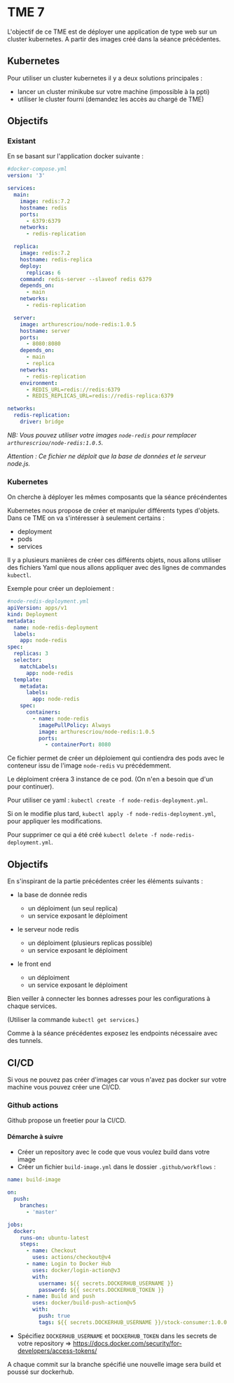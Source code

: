 # TME 7

L'objectif de ce TME est de déployer une application de type web sur un cluster kubernetes. A partir des images créé dans la séance précédentes.

## Kubernetes

Pour utiliser un cluster kubernetes il y a deux solutions principales :

- lancer un cluster minikube sur votre machine (impossible à la ppti)
- utiliser le cluster fourni (demandez les accès au chargé de TME)

## Objectifs

### Existant

En se basant sur l'application docker suivante :

```yaml
#docker-compose.yml
version: '3'

services:
  main:
    image: redis:7.2
    hostname: redis
    ports:
      - 6379:6379
    networks:
      - redis-replication

  replica:
    image: redis:7.2
    hostname: redis-replica
    deploy:
      replicas: 6
    command: redis-server --slaveof redis 6379
    depends_on:
      - main
    networks:
      - redis-replication

  server:
    image: arthurescriou/node-redis:1.0.5
    hostname: server
    ports:
      - 8080:8080
    depends_on:
      - main
      - replica
    networks:
      - redis-replication
    environment:
      - REDIS_URL=redis://redis:6379
      - REDIS_REPLICAS_URL=redis://redis-replica:6379

networks:
  redis-replication:
    driver: bridge
```

_NB: Vous pouvez utiliser votre images `node-redis` pour remplacer `arthurescriou/node-redis:1.0.5`._

_Attention : Ce fichier ne déploit que la base de données et le serveur node.js._

### Kubernetes

On cherche à déployer les mêmes composants que la séance précéndentes

Kubernetes nous propose de créer et manipuler différents types d'objets.
Dans ce TME on va s'intéresser à seulement certains :

- deployment
- pods
- services

Il y a plusieurs manières de créer ces différents objets, nous allons utiliser des fichiers Yaml que nous allons appliquer avec des lignes de commandes `kubectl`.

Exemple pour créer un deploiement :

```yaml
#node-redis-deployment.yml
apiVersion: apps/v1
kind: Deployment
metadata:
  name: node-redis-deployment
  labels:
    app: node-redis
spec:
  replicas: 3
  selector:
    matchLabels:
      app: node-redis
  template:
    metadata:
      labels:
        app: node-redis
    spec:
      containers:
        - name: node-redis
          imagePullPolicy: Always
          image: arthurescriou/node-redis:1.0.5
          ports:
            - containerPort: 8080
```

Ce fichier permet de créer un déploiement qui contiendra des pods avec le conteneur issu de l'image `node-redis` vu précédemment.

Le déploiment créera 3 instance de ce pod. (On n'en a besoin que d'un pour continuer).

Pour utiliser ce yaml : `kubectl create -f node-redis-deployment.yml`.

Si on le modifie plus tard, `kubectl apply -f node-redis-deployment.yml`, pour appliquer les modifications.

Pour supprimer ce qui a été créé `kubectl delete -f node-redis-deployment.yml`.

## Objectifs

En s'inspirant de la partie précédentes créer les éléments suivants :

- la base de donnée redis

  - un déploiment (un seul replica)
  - un service exposant le déploiment

- le serveur node redis

  - un déploiment (plusieurs replicas possible)
  - un service exposant le déploiment

- le front end

  - un déploiment
  - un service exposant le déploiment

Bien veiller à connecter les bonnes adresses pour les configurations à chaque services.

(Utiliser la commande `kubectl get services`.)

Comme à la séance précédentes exposez les endpoints nécessaire avec des tunnels.

## CI/CD

Si vous ne pouvez pas créer d'images car vous n'avez pas docker sur votre machine vous pouvez créer une CI/CD.

### Github actions

Github propose un freetier pour la CI/CD.

#### Démarche à suivre

- Créer un repository avec le code que vous voulez build dans votre image
- Créer un fichier `build-image.yml` dans le dossier `.github/workflows` :

```yaml
name: build-image

on:
  push:
    branches:
      - 'master'

jobs:
  docker:
    runs-on: ubuntu-latest
    steps:
      - name: Checkout
        uses: actions/checkout@v4
      - name: Login to Docker Hub
        uses: docker/login-action@v3
        with:
          username: ${{ secrets.DOCKERHUB_USERNAME }}
          password: ${{ secrets.DOCKERHUB_TOKEN }}
      - name: Build and push
        uses: docker/build-push-action@v5
        with:
          push: true
          tags: ${{ secrets.DOCKERHUB_USERNAME }}/stock-consumer:1.0.0
```

- Spécifiez `DOCKERHUB_USERNAME` et `DOCKERHUB_TOKEN` dans les secrets de votre repository => <a href="https://docs.docker.com/security/for-developers/access-tokens/">https://docs.docker.com/security/for-developers/access-tokens/</a>

A chaque commit sur la branche spécifié une nouvelle image sera build et poussé sur dockerhub.
